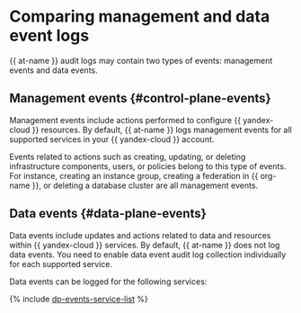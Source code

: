 # Comparing management and data event logs

{{ at-name }} audit logs may contain two types of events: management events and data events.

## Management events {#control-plane-events}

Management events include actions performed to configure {{ yandex-cloud }} resources. By default, {{ at-name }} logs management events for all supported services in your {{ yandex-cloud }} account.

Events related to actions such as creating, updating, or deleting infrastructure components, users, or policies belong to this type of events. For instance, creating an instance group, creating a federation in {{ org-name }}, or deleting a database cluster are all management events.

## Data events {#data-plane-events}

Data events include updates and actions related to data and resources within {{ yandex-cloud }} services. By default, {{ at-name }} does not log data events. You need to enable data event audit log collection individually for each supported service.

Data events can be logged for the following services:

{% include [dp-events-service-list](../../_includes/audit-trails/dp-events-service-list.md) %}
